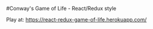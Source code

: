 #Conway's Game of Life - React/Redux style

Play at: https://react-redux-game-of-life.herokuapp.com/
